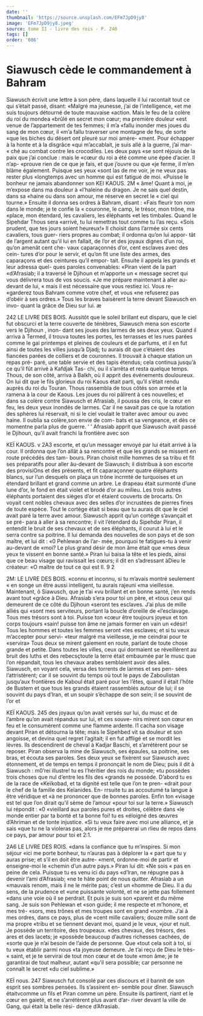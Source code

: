 ```yaml
---
date: ''
thumbnail: 'https://source.unsplash.com/EFm7JpD9jy8'
image: 'EFm7JpD9jy8.jpeg'
source: tome II - livre des rois - P. 240
tags: []
order: '086'
---
```


# Siawusch cède le commandement à Bahram

Siawusch écrivit une lettre à son père, dans laquelle il lui racontait tout ce qui s’était passé, disant: «Malgré ma jeunesse, j’ai de l’intelligence,
«et me suis toujours détourné de toute mauvaise «action. Mais le feu de la colère du roi du mondea «brûlé en secret mon cœur; ma première douleur
«est venue de l’appartement de tes femmes; il m’a «fallu inonder mes joues du sang de mon cœur, il «m’a fallu traverser une montagne de feu, de sorte «que les biches du désert ont pleuré sur moi amère- «ment. Pour échapper à la honte et à la disgrâce
«qui m’accablait, je suis allé à la guerre, j’ai mar-
« ché au combat contre les crocodiles. Les deux pays «se sont réjouis de la paix que j’ai conclue : mais le «cœur du roi a été comme une épée d’acier. Il n’ap-
«prouve rien de ce que je fais, et que j’ouvre ou que «je ferme, il m’en blâme également. Puisque ses yeux
«sont las de me voir, je ne veux pas rester plus «longtemps avec un homme qui est fatigué de moi. «Puisse le bonheur ne jamais abandonner son
KEI KAOUS. 2M « âme! Quant à moi, je m’expose dans ma douleur à
«l’haleine du dragon. Je ne sais quel destin, dans sa «haine ou dans son amour, me réserve en secret le « ciel qui tourne.»
Ensuite il donna ses ordres à Bahram, disant : «Fais fleurir ton nom dans le monde; je te confie la « couronne, le camp, le trésor, mon trône, ma «place, mon étendard, les cavaliers, les éléphants
«et les timbales. Quand le Sipehdar Thous sera «arrivé, tu lui remettras tout comme tu l’as reçu.
«Sois prudent, que tes jours soient heureux!» Il choisit dans l’armée six cents cavaliers, tous guer- riers propres au combat; il ordonna qu’on lui appor- tât de l’argent autant qu’il lui en fallait, de l’or et
des joyaux dignes d’un roi, qu’on amenât cent che-
vaux caparaçonnés d’or, cent esclaves avec des cein-
tures d’or pour le servir, et qu’on fit une liste des armes, des caparaçons et des ceintures qu’il empor-
tait. Ensuite il appela les grands et leur adressa quel- ques paroles convenables: «Piran vient de la part «d’Afrasiab; il a traversé le Djihoun et m’apporte un
« message secret qui vous délivrera tous de vos soucis. «Je me prépare maintenant à aller au-devant de lui,
« mais il est nécessaire que vous restiez ici. Vous re- «garderez tous Bahram comme votre chef, et vous «ne refuserez pas d’obéir à ses ordres.» Tous les
braves baisèrent la terre devant Siawusch en invo- quant la grâce de Dieu sur lui.
æ

242 LE LIVRE DES BOIS.
Aussitôt que le soleil brillant eut disparu, que le
ciel fut obscurci et la terre couverte de ténèbres, Siawusch mena son escorte vers le Djihoun , inon- dant ses joues des larmes de ses deux yeux. Quand il arriva à Termed, il trouva toutes les portes, les terrasses et les rues parées comme le gai printemps
et pleines de couleurs et de parfums, et il en fut ainsi de toutes les villes jusqu’à Djadj; tu aurais dit
que c’étaient des fiancées parées de colliers et de couronnes. Il trouvait à chaque station un repas pré- paré, une table servie et des tapis étendus; cela continua jusqu’à ce qu’il fût arrivé à Kafdjak Tas-
chi, ou il s’arrêta et resta quelque temps.
Thous, de son côté, arriva à Balkh, où il apprit
des événements douloureux. On lui dit que le fils glorieux du roi Kaous était parti, qu’il s’était rendu
auprès du roi du Touran. Thous rassembla de tous côtés son armée et la ramena à la cour de Kaous.
Les joues du roi pâlirent à ces nouvelles; et dans sa colère contre Siawusch et Afrasiab, il poussa des cris, le cœur en feu, les deux yeux inondés de larmes. Car il ne savait pas ce que la rotation des sphères lui réservait, ni si le ciel voulait le traiter avec amour ou avec haine. Il oublia sa colère,son envie de com- bats et sa vengeance, et dès ce momentne parla plus
de guerre. ’ ’
Afrasiab apprit que Siawusch avait passé le
Djihoun, qu’il avait franchi la frontière avec son

KEÏ KAOUS. v 2A3 escorte, et qu’un messager envoyé par lui était arrivé
à la cour. Il ordonna que l’on allât à sa rencontre et
que les grands se missent en route précédés des tam-
bours. Piran choisit mille hommes de sa tribu et fit
ses préparatifs pour aller âu-devant de Siawusch; il
distribua à son escorte des provisiOns et des présents,
et fit caparaçonner quatre éléphants blancs, sur l’un
desquels on plaça un trône incrmté de turquoises et
un étendard brillant et grand comme un arbre. Le drapeau était surmonté d’une lune d’or, le fond en
était violet et brodé d’or au milieu. Les trois autres éléphants portaient des sièges d’or et étaient couverts
de brocarts. On voyait cent nobles chevaux avec des selles d’or incrustées de pierres fines de toute espèce.
Tout le cortège était si beau que tu aurais dit que le ciel avait paré la terre avec amour.
Siawusch apprit qu’un cortége s’avançait et se pré-
para à aller à sa rencontre; il vit l’étendard du Sipehdar Piran, il entendit le bruit de ses chevaux et de ses éléphants, il courut à lui et le serra contre
sa poitrine. Il lui demanda des nouvelles de son pays et de son maître, et lui dit : «0 Pehlewan de l’ar-
mée, pourquoi te fatigues-tu à venir au-devant de «moi? Le plus grand désir de mon âme était que
«mes deux yeux te vissent en bonne santé.» Piran
lui baisa la tête et les pieds, ainsi que ce beau visage qui ravissait les cœurs; il dit en s’adressant àDieu le créateur: «O maître de tout ce qui est
Il. 9 2

2M: LE LIVRE DES BOIS. «connu et inconnu, si tu m’avais montré seulement
« en songe un être aussi intelligent, tu aurais rajeuni «ma vieillesse. Maintenant, ô Siawusch, que je t’ai «vu brillant et en bonne santé, j’en rends avant tout «grâce à Dieu. Afrasiab s’era pour toi un père, et
«tous ceux qui demeurent de ce côté du Djihoun «seront tes esclaves. J’ai plus de mille alliés qui «sont mes serviteurs, portant la boucle d’oreille de «l’esclavage. Tous mes trésors sont à toi. Puisse ton «cœur être toujours joyeux et ton corps toujours «sain! puisse ton âme ne jamais former en vain un «désir! Tous les hommes et toutes les femmes seront «tes esclaves; et si tu veux m’accepter pour servi- «teur malgré ma vieillesse, je me ceindrai pour te «servira»
Tous deux se mirent gaiement en route, parlant de toute chose grande et petite. Dans toutes les villes, ceux qui dormaient se réveillèrent au bruit
des luths et des rebecsçtoute la terre était embaumée
par le musc que l’on répandait, tous les chevaux
arabes semblaient avoir des ailes. Siawusch, en voyant cela, versa des torrents de larmes et ses pen- sées l’attristèrent; car il se souvint du temps où tout
le pays de Zaboulistan jusqu’aux frontières de Kaboul
était paré pour les l’êtes, quand il était l’hôte de
Bustem et que tous les grands étaient rassemblés autour de lui; il se souvint du pays d’lran, et un soupir s’échappe de son sein; il se souvint de l’or et

KEÏ KAOUS. 245 des joyaux qu’on avait versés sur lui, du musc et de
l’ambre qu’on avait répandus sur lui, et ces souve-
nirs mirent son cœur en feu et le consumèrent comme une flamme ardente. l1 cacha son visage devant Piran et détourna la tête; mais le Sipehbed vit sa douleur
et son angoisse, et devina quel regret l’agitait; il en
fut affligé et se mordit les lèvres.
Ils descendirent de cheval à Kadjar Baschi, et s’arrétèrent pour se reposer. Piran observa la mine
de Siawusch, ses épaules, sa poitrine, ses bras, et écouta ses paroles. Ses deux yeux se fixèrent sur Siawusch avec étonnement, et de temps en temps il prononçait le nom de Dieu; puis il dit à Siawusch : m0’rei illustre! tu es l’héritier des rois du monde;
«tu possèdes trois choses que nul d’entre les fils des «grands ne possède. D’abord tu es de la race de «Keïkobad, et ta dignité est telle que l’on te pren- «drait pour le chef de la famille des Keïanides. En- rrsuite tu as accoutumé ta langue à être véridique et
«à ne prononcer que de bonnes paroles. Enfin ton «visage est tel que l’on dirait qu’il sème de l’amour
«pour toi sur la terre.» Siawusch lui répondit : «0 «vieillard aux paroles pures et droites, célèbre dans «le monde entier par ta bonté et ta bonne foi! tu es «éloigné des œuvres d’Ahriman et de tonte injustice.
«Si tu veux faire avec moi une alliance, et je sais «que tu ne la violeras pas, alors je me préparerai un rlieu de repos dans ce pays, par amour pour toi et
2:1.

2A6 LE LIVRE DES ROIS.
«dans la confiance que tu m’inspires. Si mon séjour
«ici me porte bonheur, tu n’auras pas à déplorer la
« part que tu y auras prise; et s’il en doit être autre-
«ment, ordonne-moi de partir et enseigne-moi le
«chemin d’un autre pays.» Piran lui dit: «Ne sois
« pas en peine de cela. Puisque tu es venu ici du pays «d’lran, ne répugne pas à devenir l’ami d’Afrasiab;
«ne te hâte point de nous quitter. Afrasiab a un «mauvais renom, mais il ne le mérite pas; c’est un «homme de Dieu. Il a du sens, de la prudence et «une puissante volonté, et ne se jette pas follement «dans une voie où il se perdrait. Et puis je suis son «parent et du même sang. Je suis son Pehlewan et «son guide; il me respecte et m’honore, et mes tré-
«sors, mes trônes et mes troupes sont en grand «nombre. J’ai à mes ordres, dans ce pays, plus de «cent mille cavaliers; douze mille sont de ma propre «tribu et se tiennent devant moi, quand je le veux, «jour et nuit. Je possède un territoire, des troupeaux. «des chevaux, des trésors, des ares et des lacets; je «possède beaucoup d’autres richesses cachées, de
«sorte que je n’ai besoin de l’aide de personne. Que
«tout cela soit à toi, si tu veux établir parmi nous «ta joyeuse demeure. Je t’ai reçu de Dieu le très-
« saint, et je te servirai de tout mon cœur et de toute «mon âme; je te garantirai de tout malheur, autant «qu’il sera possible; car personne ne connaît le secret
«du ciel sublime.»

KEÏ nous. 247 Siawusch fut consolé par ces discours et il bannit
de son esprit ses sombres pensées. Ils s’assirent en-
semble pour dîner. Siawusch étaitvcomme un fils et
Piran comme un père. Ensuite ils partirent, riant et le cœur en gaieté, et ne s’arrétèrent plus avant d’ar-
river devant la ville de Gang, qui était la belle rési- dence d’Afrasiab.
